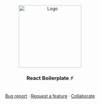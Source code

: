<!-- PROJECT LOGO -->
<br />
<p align="center">
  <a href="https://github.com/CaaioSB/PIM2S">
    <img src="https://user-images.githubusercontent.com/34246280/175796578-96089ca0-2ecb-496b-a24c-767e7dca996e.png" alt="Logo" width="200">
  </a>
  
  <h3 align="center">React Boilerplate ⚡</h3>

  <p align="center">
    <br />
    <a href="https://github.com/CaaioSB/react-boilerplate/issues/new">Bug report</a>
    ·
    <a href="https://github.com/CaaioSB/react-boilerplate/issues/new">Request a feature</a>
    ·
    <a href="https://github.com/CaaioSB/react-boilerplate/issues/new">Collaborate</a>
  </p>
</p>
